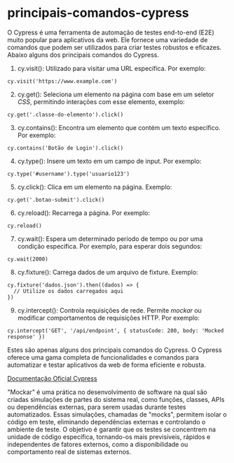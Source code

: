 <h1>principais-comandos-cypress</h1>


<p>O Cypress é uma ferramenta de automação de testes end-to-end (E2E) muito popular para aplicativos da web. Ele fornece uma variedade de comandos que podem ser utilizados para criar testes robustos e eficazes. Abaixo alguns dos principais comandos do Cypress.</p>

1.	cy.visit(): Utilizado para visitar uma URL específica. Por exemplo:
```
cy.visit('https://www.example.com')
```

2.	cy.get(): Seleciona um elemento na página com base em um seletor _CSS_, permitindo interações com esse elemento, exemplo:
```
cy.get('.classe-do-elemento').click()
```
3.	cy.contains(): Encontra um elemento que contém um texto específico. 	Por exemplo:
```
cy.contains('Botão de Login').click()
```
4.	cy.type(): Insere um texto em um campo de input. Por exemplo:
```
cy.type('#username').type('usuario123')
```
5.	cy.click(): Clica em um elemento na página. Exemplo:
```
cy.get('.botao-submit').click()
```
6.	cy.reload(): Recarrega a página. Por exemplo:
```
cy.reload()
```
7.	cy.wait(): Espera um determinado período de tempo ou por uma condição específica. Por exemplo, para esperar dois segundos:
```
cy.wait(2000)
```
8.	cy.fixture(): Carrega dados de um arquivo de fixture. Exemplo:
```
cy.fixture('dados.json').then((dados) => {
  // Utilize os dados carregados aqui
})
```
9.	cy.intercept(): Controla requisições de rede. Permite _mockar_ ou modificar comportamentos de requisições HTTP. Por exemplo:
 ```
cy.intercept('GET', '/api/endpoint', { statusCode: 200, body: 'Mocked response' })
```
<p>Estes são apenas alguns dos principais comandos do Cypress. O Cypress oferece uma gama completa de funcionalidades e comandos para automatizar e testar aplicativos da web de forma eficiente e robusta. </p>

[Documentação Oficial Cypress](https://docs.cypress.io/guides/overview/why-cypress) 

<P>"Mockar" é uma prática no desenvolvimento de software na qual são criadas simulações de partes do sistema real, como funções, classes, APIs ou dependências externas, para serem usadas durante testes automatizados. Essas simulações, chamadas de "mocks", permitem isolar o código em teste, eliminando dependências externas e controlando o ambiente de teste. O objetivo é garantir que os testes se concentrem na unidade de código específica, tornando-os mais previsíveis, rápidos e independentes de fatores externos, como a disponibilidade ou comportamento real de sistemas externos.</P>


